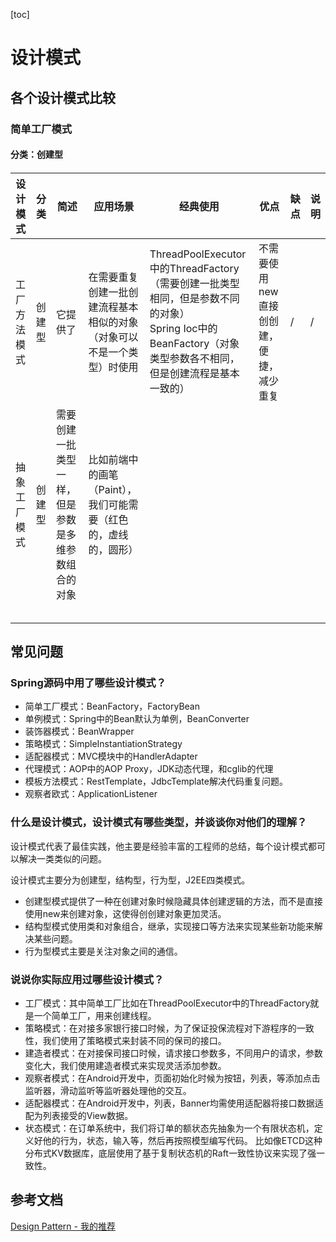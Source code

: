[toc]

# 设计模式

## 各个设计模式比较

### 简单工厂模式

#### 分类：创建型

####

|设计模式|分类|简述|应用场景|经典使用|优点|缺点|说明|
|----|----|----|----|----|----|----|----|
|工厂方法模式|创建型|它提供了|在需要重复创建一批创建流程基本相似的对象（对象可以不是一个类型）时使用|ThreadPoolExecutor中的ThreadFactory（需要创建一批类型相同，但是参数不同的对象）<br>Spring Ioc中的BeanFactory（对象类型参数各不相同，但是创建流程是基本一致的）|不需要使用new直接创创建，便捷，减少重复|/|/|
|抽象工厂模式|创建型|需要创建一批类型一样，但是参数是多维参数组合的对象|比如前端中的画笔（Paint），我们可能需要（红色的，虚线的，圆形）||||
||||||||
||||||||
||||||||
||||||||
||||||||

## 常见问题

### Spring源码中用了哪些设计模式？

- 简单工厂模式：BeanFactory，FactoryBean
- 单例模式：Spring中的Bean默认为单例，BeanConverter
- 装饰器模式：BeanWrapper
- 策略模式：SimpleInstantiationStrategy
- 适配器模式：MVC模块中的HandlerAdapter
- 代理模式：AOP中的AOP Proxy，JDK动态代理，和cglib的代理
- 模板方法模式：RestTemplate，JdbcTemplate解决代码重复问题。
- 观察者欧式：ApplicationListener

### 什么是设计模式，设计模式有哪些类型，并谈谈你对他们的理解？

设计模式代表了最佳实践，他主要是经验丰富的工程师的总结，每个设计模式都可以解决一类类似的问题。

设计模式主要分为创建型，结构型，行为型，J2EE四类模式。

- 创建型模式提供了一种在创建对象时候隐藏具体创建逻辑的方法，而不是直接使用new来创建对象，这使得创创建对象更加灵活。
- 结构型模式使用类和对象组合，继承，实现接口等方法来实现某些新功能来解决某些问题。
- 行为型模式主要是关注对象之间的通信。

### 说说你实际应用过哪些设计模式？

- 工厂模式：其中简单工厂比如在ThreadPoolExecutor中的ThreadFactory就是一个简单工厂，用来创建线程。
- 策略模式：在对接多家银行接口时候，为了保证投保流程对下游程序的一致性，我们使用了策略模式来封装不同的保司的接口。
- 建造者模式：在对接保司接口时候，请求接口参数多，不同用户的请求，参数变化大，我们使用建造者模式来实现灵活添加参数。
- 观察者模式：在Android开发中，页面初始化时候为按钮，列表，等添加点击监听器，滑动监听等监听器处理他的交互。
- 适配器模式：在Android开发中，列表，Banner均需使用适配器将接口数据适配为列表接受的View数据。
- 状态模式：在订单系统中，我们将订单的额状态先抽象为一个有限状态机，定义好他的行为，状态，输入等，然后再按照模型编写代码。 比如像ETCD这种分布式KV数据库，底层使用了基于复制状态机的Raft一致性协议来实现了强一致性。

## 参考文档

[Design Pattern - 我的推荐](https://refactoring.guru/design-patterns/factory-method)